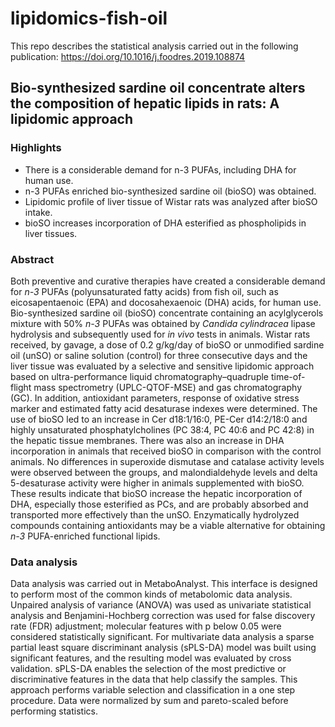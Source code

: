 # lipidomics-fish-oil
This repo describes the statistical analysis carried out in the following publication: https://doi.org/10.1016/j.foodres.2019.108874


##  Bio-synthesized sardine oil concentrate alters the composition of hepatic lipids in rats: A lipidomic approach

### Highlights

- There is a considerable demand for n-3 PUFAs, including DHA for human use.
- n-3 PUFAs enriched bio-synthesized sardine oil (bioSO) was obtained.
- Lipidomic profile of liver tissue of Wistar rats was analyzed after bioSO intake.
- bioSO increases incorporation of DHA esterified as phospholipids in liver tissues.

### Abstract

Both preventive and curative therapies have created a considerable demand for _n-3_ PUFAs (polyunsaturated fatty acids) from fish oil, such as eicosapentaenoic (EPA) and docosahexaenoic (DHA) acids, for human use. Bio-synthesized sardine oil (bioSO) concentrate containing an acylglycerols mixture with 50% _n-3_ PUFAs was obtained by _Candida cylindracea_ lipase hydrolysis and subsequently used for _in vivo_ tests in animals. Wistar rats received, by gavage, a dose of 0.2 g/kg/day of bioSO or unmodified sardine oil (unSO) or saline solution (control) for three consecutive days and the liver tissue was evaluated by a selective and sensitive lipidomic approach based on ultra-performance liquid chromatography–quadruple time-of-flight mass spectrometry (UPLC-QTOF-MSE) and gas chromatography (GC). In addition, antioxidant parameters, response of oxidative stress marker and estimated fatty acid desaturase indexes were determined. The use of bioSO led to an increase in Cer d18:1/16:0, PE-Cer d14:2/18:0 and highly unsaturated phosphatylcholines (PC 38:4, PC 40:6 and PC 42:8) in the hepatic tissue membranes. There was also an increase in DHA incorporation in animals that received bioSO in comparison with the control animals. No differences in superoxide dismutase and catalase activity levels were observed between the groups, and malondialdehyde levels and delta 5-desaturase activity were higher in animals supplemented with bioSO. These results indicate that bioSO increase the hepatic incorporation of DHA, especially those esterified as PCs, and are probably absorbed and transported more effectively than the unSO. Enzymatically hydrolyzed compounds containing antioxidants may be a viable alternative for obtaining _n-3_ PUFA-enriched functional lipids.

###  Data analysis

Data analysis was carried out in MetaboAnalyst. This interface is designed to perform most of the common kinds of metabolomic data analysis. Unpaired analysis of variance (ANOVA) was used as univariate statistical analysis and Benjamini-Hochberg correction was used for false discovery rate (FDR) adjustment; molecular features with p below 0.05 were considered statistically significant.
For multivariate data analysis a sparse partial least square discriminant analysis (sPLS-DA) model was built using significant features, and the resulting model was evaluated by cross validation. sPLS-DA enables the
selection of the most predictive or discriminative features in the data that help classify the samples. This approach performs variable selection and classification in a one step procedure. Data were normalized by sum
and pareto-scaled before performing statistics.
